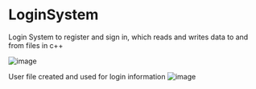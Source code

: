 # LoginSystem
Login System to register and sign in, which reads and writes data to and from files in c++

![image](https://user-images.githubusercontent.com/92880354/141189766-745c470d-7259-4c3a-869a-50f1ce57ba85.png)

User file created and used for login information
![image](https://user-images.githubusercontent.com/92880354/141189995-9209e560-d320-4940-8ce0-3687c258464c.png)
